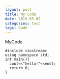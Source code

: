 ```yaml
---
layout: post
title: My Code
date: 2019-05-02
categories: test
tags: Code
---
```


MyCode

    #include <iostream>
    using namespace std;
    int main(){
      cout<<"hello!"<<endl; 
      return 0;		
    }
